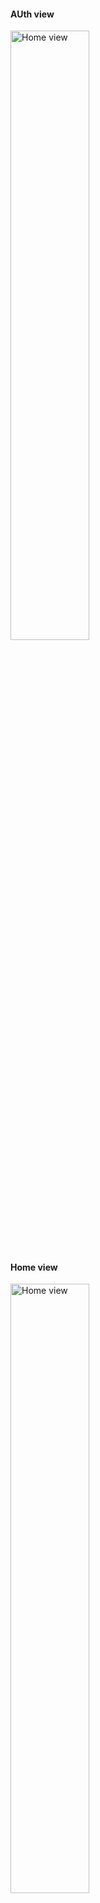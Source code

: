 <h4>AUth view</h4>
<img src="https://i.imgur.com/BWjMl7B.png" alt="Home view" style=" width: 50%; aspect-ratio: 0.5;">

<h4>Home view</h4>
<img src="https://i.imgur.com/H91tedl.png" alt="Home view" style=" width: 50%; aspect-ratio: 0.5;">

<h4>Search user view</h4>
<img src="https://i.imgur.com/h7Uvn8k.png" alt="Detail list view" style=" width: 50%; aspect-ratio: 0.5;">

<h4>Detail chat view</h4>
<img src="https://i.imgur.com/vsguFKH.png" alt="Detail song view" style=" width: 50%; aspect-ratio: 0.5;">

<img src="https://i.imgur.com/eTdOwXp.png" alt="Home view" style=" width: 50%; aspect-ratio: 0.5;">

<img src="https://i.imgur.com/Ji6bWjF.png" alt="Home view" style=" width: 50%; aspect-ratio: 0.5;">


<h4>Detail map message view</h4>
<img src="https://i.imgur.com/VOsahiA.png" alt="Detail song view" style=" width: 50%; aspect-ratio: 0.5;">

<h4>Detail image message view</h4>
<img src="https://i.imgur.com/eGoh1ri.png" alt="Detail song view" style=" width: 50%; aspect-ratio: 0.5;">

<h4>Detail video message view</h4>
<img src="https://i.imgur.com/i8qXjdi.png" alt="Detail song view" style=" width: 50%; aspect-ratio: 0.5;">

<img src="https://i.imgur.com/6Sv5lff.png" alt="Detail song view" style=" width: 50%; aspect-ratio: 0.5;">

<h4>User info view</h4>
<img src="https://i.imgur.com/xxTMOiQ.png" alt="Detail song view" style=" width: 50%; aspect-ratio: 0.5;">

<h4>Search channel view</h4>
<img src="https://i.imgur.com/KGLfr8U.png" alt="Detail song view" style=" width: 50%; aspect-ratio: 0.5;">

<h4>Channel view</h4>
<img src="https://i.imgur.com/EJJ8RRD.png" alt="Detail song view" style=" width: 50%; aspect-ratio: 0.5;">

<h4>Detail channel view</h4>
<img src="https://i.imgur.com/hHjria9.png" alt="Detail song view" style=" width: 50%; aspect-ratio: 0.5;">

<h4>Info channel view</h4>
<img src="https://i.imgur.com/lXkDvcS.png" alt="Detail song view" style=" width: 50%; aspect-ratio: 0.5;">

<h4>Edit channel view</h4>
<img src="https://i.imgur.com/K8C0Kba.png" alt="Detail song view" style=" width: 50%; aspect-ratio: 0.5;">

<h4>People view</h4>
<img src="https://i.imgur.com/4y9wA13.png" alt="Detail song view" style=" width: 50%; aspect-ratio: 0.5;">

<img src="https://i.imgur.com/dj1ls95.png" alt="Detail song view" style=" width: 50%; aspect-ratio: 0.5;">

<h4>Setting view</h4>
<img src="https://i.imgur.com/Mvjzacy.png" alt="Detail song view" style=" width: 50%; aspect-ratio: 0.5;">

<h4>Edit setting view</h4>
<img src="https://i.imgur.com/u9bMxqW.png" alt="Detail song view" style=" width: 50%; aspect-ratio: 0.5;">


